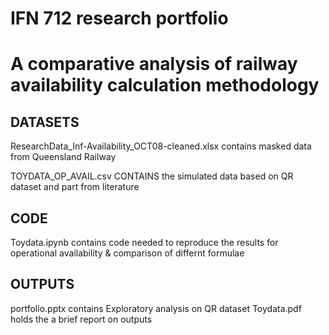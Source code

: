 # IFN 712 research portfolio
# A comparative analysis of railway availability calculation methodology 

## DATASETS
 ResearchData_Inf-Availability_OCT08-cleaned.xlsx  contains masked data from Queensland Railway 
 
 TOYDATA_OP_AVAIL.csv  CONTAINS  the simulated data based on QR dataset and part from literature


## CODE
Toydata.ipynb contains code needed to reproduce the results for operational availability & comparison of differnt formulae


## OUTPUTS
 portfolio.pptx contains Exploratory analysis on QR dataset
 Toydata.pdf holds the a brief report on outputs
 
